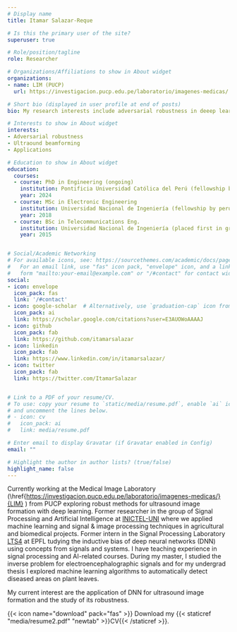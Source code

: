 ```yaml
---
# Display name
title: Itamar Salazar-Reque

# Is this the primary user of the site?
superuser: true

# Role/position/tagline
role: Researcher

# Organizations/Affiliations to show in About widget
organizations:
- name: LIM (PUCP)
  url: https://investigacion.pucp.edu.pe/laboratorio/imagenes-medicas/

# Short bio (displayed in user profile at end of posts)
bio: My research interests include adversarial robustness in deeep learning and applications.

# Interests to show in About widget
interests:
- Adversarial robustness
- Ultraound beamforming
- Applications

# Education to show in About widget
education:
  courses:
  - course: PhD in Engineering (ongoing)
    institution: Pontificia Universidad Católica del Perú (fellowship by peruvian government)
    year: 2024
  - course: MSc in Electronic Engineering
    institution: Universidad Nacional de Ingeniería (fellowship by peruvian government)
    year: 2018
  - course: BSc in Telecommunications Eng.
    institution: Universidad Nacional de Ingeniería (placed first in graduating class)
    year: 2015


# Social/Academic Networking
# For available icons, see: https://sourcethemes.com/academic/docs/page-builder/#icons
#   For an email link, use "fas" icon pack, "envelope" icon, and a link in the
#   form "mailto:your-email@example.com" or "/#contact" for contact widget.
social:
- icon: envelope
  icon_pack: fas
  link: '/#contact'
- icon: google-scholar  # Alternatively, use `graduation-cap` icon from `fas` icon pack
  icon_pack: ai
  link: https://scholar.google.com/citations?user=E3AUOWoAAAAJ
- icon: github
  icon_pack: fab
  link: https://github.com/itamarsalazar
- icon: linkedin
  icon_pack: fab
  link: https://www.linkedin.com/in/itamarsalazar/
- icon: twitter
  icon_pack: fab
  link: https://twitter.com/ItamarSalazar


# Link to a PDF of your resume/CV.
# To use: copy your resume to `static/media/resume.pdf`, enable `ai` icons in `params.toml`, 
# and uncomment the lines below.
# - icon: cv
#   icon_pack: ai
#   link: media/resume.pdf

# Enter email to display Gravatar (if Gravatar enabled in Config)
email: ""

# Highlight the author in author lists? (true/false)
highlight_name: false
---
```


Currently working at the Medical Image Laboratory (\href{https://investigacion.pucp.edu.pe/laboratorio/imagenes-medicas/}{LIM} ) from PUCP exploring robust methods for ultrasound image formation with deep learning. Former researcher in the group of Signal Processing and Artificial Intelligence at [INICTEL-UNI](https://www.inictel-uni.edu.pe/index.php/2020/03/04/procesamiento-de-senales-imagenes-e-inteligencia-artificial/) where we applied machine learning and signal & image processing techniques in agricultural and biomedical projects. Former intern in the Signal Processing Laboratory [LTS4](https://www.epfl.ch/labs/lts4/) at EPFL tudying the inductive bias of deep neural networks (DNN) using concepts from signals and systems. I have teaching experience in signal processing and AI-related courses. During my master, I studied the inverse problem for electroencephalographic signals and for my undergrad thesis I explored machine learning algorithms to automatically detect diseased areas on plant leaves.

My current interest are the application of DNN for ultrasound image formation and the study of its robustness.


{{< icon name="download" pack="fas" >}} Download my {{< staticref "media/resume2.pdf" "newtab" >}}CV{{< /staticref >}}.
